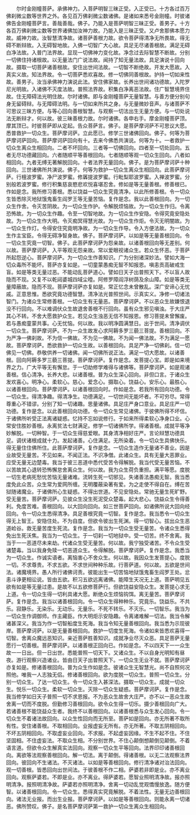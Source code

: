<!-- { "loadSidebar": true } -->
　　尔时金刚幢菩萨。承佛神力。入菩萨明智三昧正受。入正受已。十方各过百万佛刹微尘数等世界之外。各见百万佛刹微尘数诸佛。是诸如来悉号金刚幢。时彼诸佛告金刚幢菩萨言。善哉善哉。佛子。乃能入是菩萨明智三昧正受。善男子。十方各百万佛刹微尘数等世界诸佛加汝神力故。乃能入是三昧正受。又卢舍那佛本愿力故。威神力故。汝智慧清净故。诸菩萨善根力故。欲令菩萨得清净无所畏故。得无碍不断辩故。入无碍智地故。入佛一切智广大心故。具足无尽诸善根故。满足无碍白净法故。入普门法界故。显现一切佛神力变化故。净念过去际智慧不断故。分别一切佛住持诸根故。以无量法门广说法故。闻持了知无量法故。具足演说十回向故。摄取一切菩萨诸善根故。安住出世间法故。一切智不断绝故。开发大愿故。入真实义故。知法界故。令一切菩萨悉欢喜故。修一切佛同善根故。护持一切如来性故。善男子。汝当承佛神力演说此法。安住佛家故。长养出世间诸功德故。入陀罗尼光明故。入诸佛不灭度法故。普照法界故。积集白净离恶法故。住广智慧境界住故。住无障碍法光明住故。尔时诸佛。即与金刚幢菩萨无量智慧。与善方便分别句身无留碍辩。与无障碍法明。与一切如来所共之身。与无量微妙音声。与诸菩萨不可思议三昧方便。与等心回向善根智慧。与观察一切法出生无量方便。与一切处说法无断辩才。何以故。彼三昧善根力故。尔时诸佛。各申右手。摩金刚幢菩萨顶。摩其顶已。时彼菩萨即从定起。告众菩萨言。佛子。是菩萨摩诃萨不可思议大愿。悉普救护一切众生。菩萨摩诃萨。立此愿已。修学三世诸佛回向。佛子。何等为菩萨摩诃萨回向。菩萨摩诃萨回向有十。去来今佛悉共演说。何等为十。一者救护一切众生离众生相回向。二者不坏回向。三者等一切佛回向。四者至一切处回向。五者无尽功德藏回向。六者随顺平等善根回向。七者随顺等观一切众生回向。八者如相回向。九者无缚无著解脱回向。十者法界无量回向。佛子。是为菩萨摩诃萨十种回向。三世诸佛所共演说。佛子。何等为救护一切众生离众生相回向。此菩萨摩诃萨。行檀波罗蜜。净尸波罗蜜。修羼提波罗蜜。行毗梨耶波罗蜜。入禅波罗蜜。分别般若波罗蜜。修行积集慈哀愍悲欢悦喜堪忍舍。修如是等无量善根。修善根已。作如是念。我所修习善根。悉以饶益一切众生究竟清净。以此所修善根。令一切众生皆悉除灭地狱饿鬼畜生阎罗王等无量苦恼。复作是念。我以此善根回向。为一切众生作舍。令灭苦阴故。为一切众生作护。令解脱烦恼故。为一切众生作归。令离恐怖故。为一切众生作趣。令至一切智地故。为一切众生作安隐。令得究竟安隐处故。为一切众生作大明。令灭痴冥得慧光故。为一切众生作炬。令灭无明闇故。为一切众生作灯。令得安住究竟明净故。为一切众生作导。令入方便法故。为一切众生作主宝臣。令得无碍净智身故。佛子。菩萨摩诃萨。以如是等无量善根回向。令一切众生究竟一切智。佛子。此菩萨摩诃萨为怨亲故。以诸善根回向等无差别。何以故。菩萨摩诃萨。入平等观无怨亲故。常以爱眼视诸众生。若众生怀恶。于菩萨所起怨逆心。菩萨摩诃萨。为一切众生作善知识。广为分别诸深妙法。譬如大海一切众毒所不能坏。菩萨亦复如是。一切童蒙愚痴无智不知报恩。嗔恚贡高破戒生盲。如是等类无量过恶。不能动乱菩萨道心。譬如日天子出普照天下。不以盲人故隐而不现。又复不以乾闼婆城四域尘曀。阿修罗障阎浮树荫及余山障。如是等类无量障蔽故。隐而不现。菩萨摩诃萨亦复如是。常正忆念未曾散乱。深广安谛心无忧戚。正意思惟。悉欲究竟功德智慧。清净法光普照世间。示真实义。净修一切诸法智门。为诸众生常修善根。一切众生有无量恶。菩萨摩诃萨。不以恶众生故嫌恨退没不行回向。不以难调伏众生故退舍善根不行回向。虽有众生邪见嗔浊。于大庄严其心不转。不舍大愿救护众生。若见众生浊恶无信不知报恩。修习菩提未曾懈废。若与愚痴童蒙共事。心无忧恼。何以故。我以明净圆满慧日。出于世间。清净调伏一切众生。菩萨摩诃萨。不为一众生故发心求阿耨多罗三藐三菩提。善根回向。不为严净一佛刹故。不为信一佛故。不为见一佛故。不为闻一佛法故。不为满足一愿故。菩萨摩诃萨。悉欲救护一切众生故。以善根回向。具足严净一切佛刹。信一切佛见一切佛。恭敬供养一切诸佛。闻一切佛所说正法。满足一切大愿故。以诸善根。回向阿耨多罗三藐三菩提。菩萨摩诃萨。复作是念。发菩提心宝。即是如来境界之力。广大平等无有懈怠。于一切劫修学难得与诸佛等。菩萨摩诃萨。如是观诸善根。信心清净。长养大悲。以诸善根。普为众生深心回向。非但口言。于诸众生发欢喜心。明净心。柔软心。慈心。爱念心。摄取心。饶益心。安乐心。最胜心。以诸善根回向。菩萨摩诃萨。以诸善根回向时。作如是念。若我所有回向功德。令一切众生。得清净趣。得清净生。功德满足。一切世间无能坏者。不可穷尽。常得尊重心不错谬。分别了知一切诸趣。思量诸佛。具足庄严身口意业。具足庄严一切功德。复作是念。以此善根回向功德。令一切众生常见诸佛。于彼佛所得不坏信。于诸佛所听受正法离诸疑惑。忆持不忘如说修行。于如来所得柔软心净身口业。心常安住胜妙善根。永离贫法七财满足。修学一切诸佛所学。得诸善根。成就平等净妙解脱。一切种智。于一切众生得慈爱眼。其身清净相好庄严。言论辩慧功德具足。调伏诸根成就十力。发起诸善。心住满足。无所染着。令一切众生具佛快乐。得无量住住佛所住。此菩萨摩诃萨。复作是念。一切众生造作无量诸不善业。因是业故受无量苦。不见如来。不闻正法。不识净僧。此诸众生。具有无量大恶罪业。应受无量无边楚毒。我当于彼三恶道中悉代受苦令得解脱。我当代受无量苦恼。不以苦故其心退转恐怖懈怠舍离众生。何以故。我为众生荷负重担。满平等愿。度脱一切生老病死愁忧苦恼无量诸难。流转生死一切邪见。失诸善法愚痴无智。我当悉度免此众苦。众生常为爱网所缠。无明覆蔽染著有爱。为之走使不得自在。缚在苦狱随诸魔业。于诸佛所心生疑惑。不得出世道。不见安隐处。常驰无量生死旷野。受无量苦。菩萨摩诃萨。见彼众生没生死泥受众楚毒。起大悲心。饶益众生令得善利。免度苦难。善根回向。以大回向回向。如三世菩萨回向。如诸佛所说大回向经回向。令一切众生悉得清净。具足善根究竟一切智。复作是念。我当悉令一切众生得无上智王。安隐住处。不为自度。但欲令彼出生死渊。得一切智心。拔出众生恶道崄谷。救无量苦度生死流。复作是念。我当为一切众生受无量苦。令诸众生悉得免出生死沃焦。我当为一切众生。于一切刹一切地狱中。受一切苦。终不舍离。我当于一一恶道尽未来劫。代诸众生受无量苦。何以故。我宁独受诸苦。不令众生受诸楚毒。当以我身免赎一切恶道众生。令得解脱。菩萨摩诃萨。复作是念。我悉当为一切众生。作诚实语者。离恼害心不舍众生。何以故。我因众生发菩提心。度脱一切。不求尊贵。不求五欲。不求世间种种乐故。行菩萨道。何以故。五欲是世间法。诸魔境界。愚人所行诸佛诃责。彼能出生一切苦恼地狱饿鬼畜生阎罗王处。忿恚斗诤更相讼说。皆由五欲。积习五欲远离诸佛。能障生天况无上道。菩萨明见五欲有如是等无量过患。是故不以五欲修菩萨行。但欲饶益安隐众生。发菩提心求无上道。令一切众生得一切利具诸大愿。断绝众生烦恼钩饵。离无量苦。菩萨摩诃萨。复作是念。我当以诸善根回向。令一切众生得种种乐。究竟乐。饶益乐。不共乐。寂静乐。无染乐。无动乐。无量乐。不死不转乐。不灭乐。一切智乐。我当为一切众生作调御师。作主藏臣。作大明炬示安隐趣。令离诸难解一切法。我当令解诸甚深义。我当为作一切智船度生死海。我当令知无量善根回向。我当悉为示现彼岸。菩萨摩诃萨。以是无量善根回向。救护一切度生死海。令诸如来皆悉欢喜得一切智。舍离众魔远恶知识。亲近菩萨胜善知识。成就净业尽灭众恶。具足菩萨无量愿行一切善根。菩萨摩诃萨。以诸善根正回向已。作如是念。不以四天下一一众生故一一日出。但一日出世。悉能普照一切天下。又诸众生。不以自身光明知有昼夜。游行观察兴造诸业。皆由日天子出普照天下。一切众生无业不就。菩萨摩诃萨亦复如是。修诸善根回向。普为众生作如是念。彼诸众生无智慧光。尚不自照何况照他。唯我一人志独无侣。修诸善根回向。欲为度脱一切众生。普照一切众生。分别一切众生。了达一切众生。令一切众生入甚深法。摄取一切众生。成就一切众生。悦乐一切众生。柔软一切众生。灭除一切众生疑惑。菩萨摩诃萨。复作是念。我当修学如日天子普照一切不求恩报。不为恶众生故舍大庄严。亦不以一恶众生故舍离一切而不度脱。但勤修习善根回向。欲令众生得一切乐。摄少善根回向广大。若诸善根不能饶益众生者。我终不以善根回向。以诸善根悉与众生发心回向。令一切众生不着诸法故回向。以众生性回向而无所至。菩萨如是回向。亦无所著不取所有性。安住诸善根。不取相回向。业报虚妄无所有。亦无所著。不取五阴相回向。不坏五阴相回向。不取虚妄业回向。不求报。不起虚妄因缘。不生不起不住。不住坚固相。不住虚妄法。不取众生相。不分别世界。不住心颠倒想颠倒见颠倒。不着语言道。但欲令众生解真实法回向。观察一切众生平等回向。法界印印诸善根回向。离欲等法观察善根回向。解一切法。离于颠倒。得诸善根。以无二法观察法界回向。彼回向不生诸法。不灭诸法。以如是等善根回向。修行清净诸对治法回向。观一切善根。皆悉回向出世间法。于彼善根不作二相。萨婆若非即是业。亦不离业回向。观察萨婆若。不即是业。亦不离业。得萨婆若。愿智业照明清净故。报亦照明清净。报照明清净故。萨婆若亦照明清净。舍离一切动乱觉观憍慢放逸。随方便智。以诸善根回向。令一切众生。悉得真实究竟解脱。不着法性。无量无边善根回向。诸法无业报。而出生业报。菩萨摩诃萨。以如是等善根回向。则能永离一切诸恶。佛所赞叹。佛子。是名菩萨摩诃萨第一救护一切众生离众生相回向。
